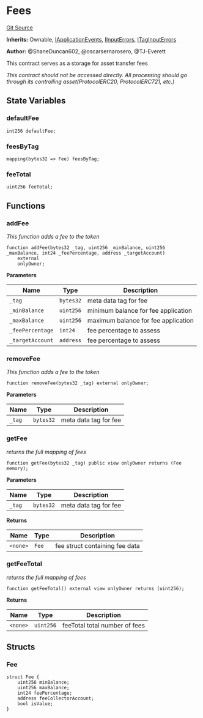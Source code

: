 # Fees
[Git Source](https://github.com/thrackle-io/Tron_Internal/blob/1967bc8c4a91d28c4a17e06555cea67921b90fa3/src/token/data/Fees.sol)

**Inherits:**
Ownable, [IApplicationEvents](/src/interfaces/IEvents.sol/interface.IApplicationEvents.md), [IInputErrors](/src/interfaces/IErrors.sol/interface.IInputErrors.md), [ITagInputErrors](/src/interfaces/IErrors.sol/interface.ITagInputErrors.md)

**Author:**
@ShaneDuncan602, @oscarsernarosero, @TJ-Everett

This contract serves as a storage for asset transfer fees

*This contract should not be accessed directly. All processing should go through its controlling asset(ProtocolERC20, ProtocolERC721, etc.)*


## State Variables
### defaultFee

```solidity
int256 defaultFee;
```


### feesByTag

```solidity
mapping(bytes32 => Fee) feesByTag;
```


### feeTotal

```solidity
uint256 feeTotal;
```


## Functions
### addFee

*This function adds a fee to the token*


```solidity
function addFee(bytes32 _tag, uint256 _minBalance, uint256 _maxBalance, int24 _feePercentage, address _targetAccount)
    external
    onlyOwner;
```
**Parameters**

|Name|Type|Description|
|----|----|-----------|
|`_tag`|`bytes32`|meta data tag for fee|
|`_minBalance`|`uint256`|minimum balance for fee application|
|`_maxBalance`|`uint256`|maximum balance for fee application|
|`_feePercentage`|`int24`|fee percentage to assess|
|`_targetAccount`|`address`|fee percentage to assess|


### removeFee

*This function adds a fee to the token*


```solidity
function removeFee(bytes32 _tag) external onlyOwner;
```
**Parameters**

|Name|Type|Description|
|----|----|-----------|
|`_tag`|`bytes32`|meta data tag for fee|


### getFee

*returns the full mapping of fees*


```solidity
function getFee(bytes32 _tag) public view onlyOwner returns (Fee memory);
```
**Parameters**

|Name|Type|Description|
|----|----|-----------|
|`_tag`|`bytes32`|meta data tag for fee|

**Returns**

|Name|Type|Description|
|----|----|-----------|
|`<none>`|`Fee`|fee struct containing fee data|


### getFeeTotal

*returns the full mapping of fees*


```solidity
function getFeeTotal() external view onlyOwner returns (uint256);
```
**Returns**

|Name|Type|Description|
|----|----|-----------|
|`<none>`|`uint256`|feeTotal total number of fees|


## Structs
### Fee

```solidity
struct Fee {
    uint256 minBalance;
    uint256 maxBalance;
    int24 feePercentage;
    address feeCollectorAccount;
    bool isValue;
}
```

